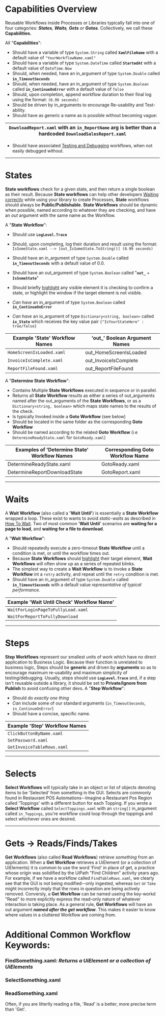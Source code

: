 # Capabilities Overview
Reusable Workflows inside Processes or Libraries typically fall into one of four categories: 
_**States**, **Waits**, **Gets** or **Gotos**._ Collectively, we call these **Capabilities.**

All "**Capabilities**":
- Should have a variable of type `System.String` called **`XamlFileName`** with a default value of `"YourWorkflowName.xaml"`
- Should have a variable of type `System.DateTime` called **`StartedAt`** with a default value of `DateTime.Now`
- Should, when needed, have an in_argument of type `System.Double` called **`in_TimeoutSeconds`**
- Should, when needed, have an in_argument of type `System.Boolean` called **`in_ContinueOnError`** with a default value of `false`
- Should, upon completion, append workflow duration to their final log using the format: `(0.99 seconds)` 
- Should be driven by in_arguments to encourage Re-usability and Test-ability.
- Should have as generic a name as is possible without becoming vague:

| `DownloadReport.xaml` with an `in_ReportName` arg is better than a hardcoded `DownloadSalesReport.xaml` |
|-------------------------------------------------------------------------------------------------------- |
- Should have associated [Testing and Debugging](/How-To-Use-This-Wiki/📐-Design-Principles/🧪-Unit-Testing-and-Debugging) workflows, when not easily debugged without. 
---
# States
**State workflows** check for a given state, and then return a single boolean as their result. 
Because **State workflows** can help other developers [Waiting correctly](/How-To-Use-This-Wiki/📐-Design-Principles/🕗-How-To-Wait) while using your library to create Processes, **State** workflows should always be **Public/Publishable**. **State Workflows** should be dynamic when possible, named according to whatever they are checking, and have an _out_ argument with the same name as the Workflow.

A "**State Workflow**": 
- Should use **`LogLevel.Trace`**
- Should, upon completing, log their duration and result using the format: 
  `IsSomeState.xaml --> [out_IsSomeState.ToString()] (0.99 seconds)`
- Should have an in_argument of type `System.Double` called **`in_TimeoutSeconds`** with a default value of 0.0.
- Should have an out_argument of type `System.Boolean` called "**`out_`** + **`IsSomeState`**"
- Should briefly [highlight](/How-To-Use-This-Wiki/📐-Design-Principles/✨-Highlights) any visible element it is checking to confirm a state, or highlight the window if the target element is not visible. 

- _Can have_ an in_argument of type `System.Boolean` called **`in_ContinueOnError`**
- _Can have_ an io_argument of type `Dictionary<string, boolean>` called **`io_State`** which receives the key value pair `{"IsYourStateHere" : true/false}`


| Example 'State' Workflow Names        | 'out_' Boolean Argument Names  |
|---------------------------------------|--------------------------------|
| `HomeScreenIsLoaded.xaml`             | out_HomeScreenIsLoaded         |
| `InvoiceIsComplete.xaml`              | out_InvoiceIsComplete          |
| `ReportFileFound.xaml`                | out_ReportFileFound            |

A "**Determine State Workflow**":
- Contains Multiple **State Workflows** executed in sequence or in parallel.
- Returns all **State Workflow** results as either a series of out_arguments named after the out_arguments of the **State Workflows**, or as a `Dictionary<string, boolean>` which maps state names to the results of the check. 
- Is typically Invoked inside a **Goto Workflow** (see below)
- Should be located in the same folder as the corresponding **Goto Workflow** 
- Should be named according to the related **Goto Workflow** (i.e `DetermineReadyState.xaml` for `GotoReady.xaml`)

| Examples of 'Determine State' Workflow Names | Corresponding Goto Workflow Name |
| ---------------------------------------------|----------------------------------|
| DetermineReadyState.xaml                     | GotoReady.xaml                   |
| DetermineReportDownloadState                 | GotoReport.xaml                  |

---
# Waits
A **Wait Workflow** (also called a **'Wait Until'**) is essentially a **State Workflow** wrapped a loop. These exist to wants to avoid _static-waits_ as described in  [How To Wait](/How-To-Use-This-Wiki/📐-Design-Principles/🕗-How-To-Wait).
Two of most common '**Wait Until**' scenarios are **waiting for a page to load**, and **waiting for a file to download**.

A "**Wait Workflow**": 
- Should repeatedly execute a zero-timeout **State Workflow** until a condition is met, or until the workflow times out.
- Because **State Workflows** should [highlight](/How-To-Use-This-Wiki/📐-Design-Principles/✨-Highlights) their target element, **Wait Workflows** will often show up as a series of repeated blinks.
- The simplest way to create a **Wait Workflow** is to invoke a **State Workflow** int a `retry` activity, and repeat until the `retry` condition is met. 
- Should have an in_argument of type `System.Double` called **`in_TimeoutSeconds`** with a default value _representative of typical performance._

| Example 'Wait Until Check' Workflow Name' |
|-------------------------------------------|
| `WaitForLoginPageToFullyLoad.xaml`        |
| `WaitForReportToFullyDownload`            |


---
# Steps
**Step Workflows** represent our smallest units of work which have no direct application to Business Logic. Because their function is unrelated to business logic, Steps should be **generic** and driven by **arguments** so as to encourage maximum re-usability and maximum simplicity of testing/debugging. 
Usually, steps should use **`LogLevel.Trace`** and, if a step isn't reusable outside a library, it should be set to **Private/Ignore from Publish** to avoid confusing other devs. 
A "**Step Workflow**":
- Should do _exactly one thing_
- _Can_ include some of our standard arguments (`in_TimeoutSeconds`, `in_ContinueOnError`) 
- Should have a concise, specific name.

| Example 'Step' Workflow Names |
|-------------------------------|
| `ClickButtonByName.xaml`      |
| `SetPassword.xaml`            |
| `GetInvoiceTableRows.xaml`    |
---
# Selects
**Select Workflows** will typically take in an object or list of objects denoting items to be 'Selected' from something in the GUI. Selects are commonly found in Restaurant POS Automations--Imagine a Restaurant Pos Region called 'Toppings' with a different button for each Topping. If you wrote a **Select Workflow** called `SelectToppings.xaml` with an `string[]` in_argument called `in_Toppings`, you're workflow could loop through the toppings and select whichever ones are desired.  


---
# Gets -> Reads/Finds/Takes
**Get Workflows** (also called **Read Workflows**) retrieve _something_ from an application. When a **Get Workflow** retrieves a UiElement (or a collection of UiElements) it is common to use the word 'Find' in place of get, a practice whose origin was solidified by the UiPath "Find Children" activity years ago. For example, if we have a workflow called `FindTableRows.xaml`, we clearly see that the GUI is not being modified--only ingested, whereas `Get` or `Take` might incorrectly imply that the rows in question are being actively removed. Conversly, a **Get Workflow** can be named useing the key-workd "Read" to more explicitly express the read-only nature of whatever interaction is taking place. 
As a general rule, **Get Workflows** will have an out argument _**named after the get workflow**_. This makes it easier to know where values in a cluttered Workflow are coming from. 

# Additional Common Workflow Keywords:
### FindSomething.xaml: _Returns a UiElement or a collection of UiElements_
### SelectSomething.xaml
### ReadSomething.xaml
Often, if you are litterlly reading a file, 'Read' is a better, more precise term than 'Get'. 
